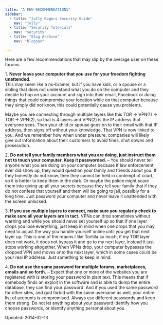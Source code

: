 ```yaml
---
title: "A FEW RECOMMENDATIONS"
sidebar:
  - title: "Jolly Rogers Security Guide"
    nav: "jolly"
  - title: "Security Tutorials"
    nav: "security"
  - title: "Blog Archive"
    nav: "blognav"

---
```


<p>Here are a few recommendations that may slip by the average user on these forums.</p>
<p>1. <strong>Never leave your computer that you use for your freedom fighting unattended.</strong><br/>
This may seem like a no-brainer, but if you have kids, or a spouse or a sibling that does not understand what you do on the computer and they decide to hop on your account and sign into their email, Facebook or doing things that could compromise your location while on that computer because they simply did not know, this could potentially cause you problems.</p>
<p>Maybe you are connecting through multiple layers like this TOR -&gt; VPN(1) -&gt; TOR -&gt; VPN(2), so that is 4 layers and VPN(2) is the IP address that everyone sees. Then your child or spouse goes on to their email with that IP address, then signs off without your knowledge. That VPN is now linked to you. And we remember how when under pressure, companies will likely give out information about their customers to avoid fines, shut downs and prosecution.</p>
<p>2. <strong>Do not tell your family members what you are doing, just instruct them not to touch your computer. Keep it passworded.</strong> &#8211; You should never tell anyone what you are doing on your computer because if law enforcement ever did show up, they would question your family and friends about you. If they honestly do not know, then they cannot be held in contempt of court, so it is better to keep them in the dark. Or maybe the police might scare them into giving up all your secrets because they tell your family that if they do not confess that yourself and them will be going to jail, possibly for a long time. Just password your computer and never leave it unattended with the screen unlocked.</p>
<p>3. <strong>If you use multiple layers to connect, make sure you regularly check to make sure all your layers are in tact.</strong> VPNs can drop sometimes without warning and while you should never set yourself up so that if one layer drops you lose everything, just keep in mind when one drops that you may need to adjust the way you handle yourself online until you get that next layer up. This is one of the reaons I like Tortilla so much, if my TOR layer does not work, it does not bypass it and go to my next layer, instead it just stops working altogether. When VPNs drop, your computer bypasses the dropped VPN and moves onto the next layer, which in some cases could be your real IP address. Just something to keep in mind.</p>
<p>4. <strong>Do not use the same password for multiple forums, marketplaces, emails and so forth.</strong> &#8211; Expect that one or more of the websites you are registered with is storing your password in plain text. This means that if somebody finds an exploit in the software and is able to dump the entire database, they can find your password. And if you used the same password for other sites, and god forbid with the same username as well, your entire list of accounts is compromised. Always use different passwords and keep them strong. Do not let anything about your password identify how you choose passwords, or identify anything personal about you.</p>

Updated: 2014-02-13

